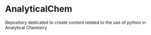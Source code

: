 # AnalyticalChem
Repository dedicated to create content related to the use of python in Analytical Chemistry
